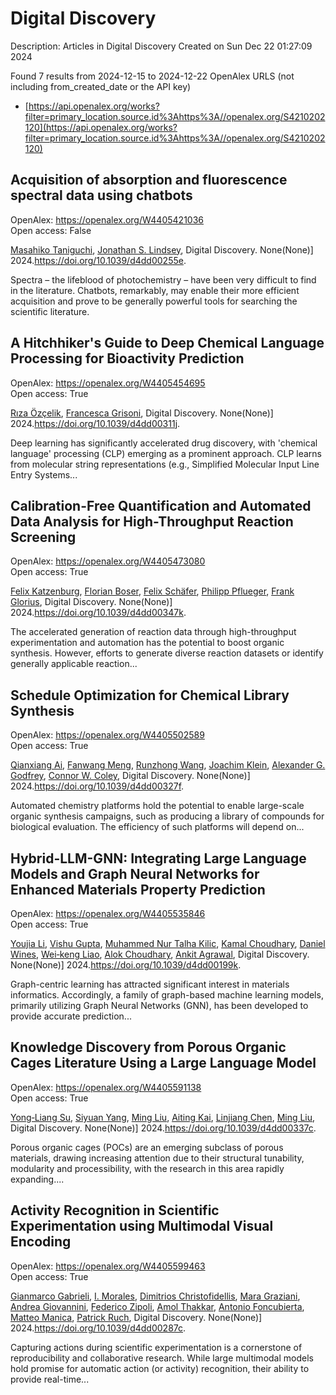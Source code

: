 # Digital Discovery
Description: Articles in Digital Discovery
Created on Sun Dec 22 01:27:09 2024

Found 7 results from 2024-12-15 to 2024-12-22
OpenAlex URLS (not including from_created_date or the API key)
- [https://api.openalex.org/works?filter=primary_location.source.id%3Ahttps%3A//openalex.org/S4210202120](https://api.openalex.org/works?filter=primary_location.source.id%3Ahttps%3A//openalex.org/S4210202120)

## Acquisition of absorption and fluorescence spectral data using chatbots   

OpenAlex: https://openalex.org/W4405421036    
Open access: False
    
[Masahiko Taniguchi](https://openalex.org/A5066177154), [Jonathan S. Lindsey](https://openalex.org/A5083917347), Digital Discovery. None(None)] 2024.https://doi.org/10.1039/d4dd00255e.
    
Spectra – the lifeblood of photochemistry – have been very difficult to find in the literature. Chatbots, remarkably, may enable their more efficient acquisition and prove to be generally powerful tools for searching the scientific literature.    

    

## A Hitchhiker's Guide to Deep Chemical Language Processing for Bioactivity Prediction   

OpenAlex: https://openalex.org/W4405454695    
Open access: True
    
[Rıza Özçelik](https://openalex.org/A5015409355), [Francesca Grisoni](https://openalex.org/A5078946433), Digital Discovery. None(None)] 2024.https://doi.org/10.1039/d4dd00311j.
    
Deep learning has significantly accelerated drug discovery, with 'chemical language' processing (CLP) emerging as a prominent approach. CLP learns from molecular string representations (e.g., Simplified Molecular Input Line Entry Systems...    

    

## Calibration-Free Quantification and Automated Data Analysis for High-Throughput Reaction Screening   

OpenAlex: https://openalex.org/W4405473080    
Open access: True
    
[Felix Katzenburg](https://openalex.org/A5033957593), [Florian Boser](https://openalex.org/A5038880936), [Felix Schäfer](https://openalex.org/A5035577950), [Philipp Pflueger](https://openalex.org/A5115506495), [Frank Glorius](https://openalex.org/A5017167322), Digital Discovery. None(None)] 2024.https://doi.org/10.1039/d4dd00347k.
    
The accelerated generation of reaction data through high-throughput experimentation and automation has the potential to boost organic synthesis. However, efforts to generate diverse reaction datasets or identify generally applicable reaction...    

    

## Schedule Optimization for Chemical Library Synthesis   

OpenAlex: https://openalex.org/W4405502589    
Open access: True
    
[Qianxiang Ai](https://openalex.org/A5005389429), [Fanwang Meng](https://openalex.org/A5003989655), [Runzhong Wang](https://openalex.org/A5103305827), [Joachim Klein](https://openalex.org/A5011766470), [Alexander G. Godfrey](https://openalex.org/A5036949252), [Connor W. Coley](https://openalex.org/A5076162644), Digital Discovery. None(None)] 2024.https://doi.org/10.1039/d4dd00327f.
    
Automated chemistry platforms hold the potential to enable large-scale organic synthesis campaigns, such as producing a library of compounds for biological evaluation. The efficiency of such platforms will depend on...    

    

## Hybrid-LLM-GNN: Integrating Large Language Models and Graph Neural Networks for Enhanced Materials Property Prediction   

OpenAlex: https://openalex.org/W4405535846    
Open access: True
    
[Youjia Li](https://openalex.org/A5002118585), [Vishu Gupta](https://openalex.org/A5035699206), [Muhammed Nur Talha Kilic](https://openalex.org/A5102632095), [Kamal Choudhary](https://openalex.org/A5019215236), [Daniel Wines](https://openalex.org/A5010732302), [Wei‐keng Liao](https://openalex.org/A5047602285), [Alok Choudhary](https://openalex.org/A5074976770), [Ankit Agrawal](https://openalex.org/A5004659592), Digital Discovery. None(None)] 2024.https://doi.org/10.1039/d4dd00199k.
    
Graph-centric learning has attracted significant interest in materials informatics. Accordingly, a family of graph-based machine learning models, primarily utilizing Graph Neural Networks (GNN), has been developed to provide accurate prediction...    

    

## Knowledge Discovery from Porous Organic Cages Literature Using a Large Language Model   

OpenAlex: https://openalex.org/W4405591138    
Open access: True
    
[Yong‐Liang Su](https://openalex.org/A5112730155), [Siyuan Yang](https://openalex.org/A5000701940), [Ming Liu](https://openalex.org/A5100347821), [Aiting Kai](https://openalex.org/A5014799463), [Linjiang Chen](https://openalex.org/A5053751282), [Ming Liu](https://openalex.org/A5100347838), Digital Discovery. None(None)] 2024.https://doi.org/10.1039/d4dd00337c.
    
Porous organic cages (POCs) are an emerging subclass of porous materials, drawing increasing attention due to their structural tunability, modularity and processibility, with the research in this area rapidly expanding....    

    

## Activity Recognition in Scientific Experimentation using Multimodal Visual Encoding   

OpenAlex: https://openalex.org/W4405599463    
Open access: True
    
[Gianmarco Gabrieli](https://openalex.org/A5035065021), [I. Morales](https://openalex.org/A5033259596), [Dimitrios Christofidellis](https://openalex.org/A5051235530), [Mara Graziani](https://openalex.org/A5080105921), [Andrea Giovannini](https://openalex.org/A5018969859), [Federico Zipoli](https://openalex.org/A5064545200), [Amol Thakkar](https://openalex.org/A5021552278), [Antonio Foncubierta](https://openalex.org/A5000570756), [Matteo Manica](https://openalex.org/A5005561269), [Patrick Ruch](https://openalex.org/A5088526565), Digital Discovery. None(None)] 2024.https://doi.org/10.1039/d4dd00287c.
    
Capturing actions during scientific experimentation is a cornerstone of reproducibility and collaborative research. While large multimodal models hold promise for automatic action (or activity) recognition, their ability to provide real-time...    

    
